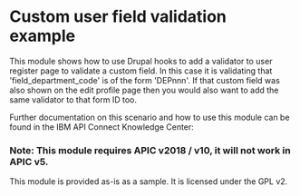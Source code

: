# Custom user field validation example

This module shows how to use Drupal hooks to add a validator to user register page to validate a custom field.
In this case it is validating that 'field_department_code' is of the form 'DEPnnn'.
If that custom field was also shown on the edit profile page then you would also want to add the same validator to that form ID too.

Further documentation on this scenario and how to use this module can be found in the IBM API Connect Knowledge Center: 

### Note: This module requires APIC v2018 / v10, it will not work in APIC v5.

This module is provided as-is as a sample.
It is licensed under the GPL v2.